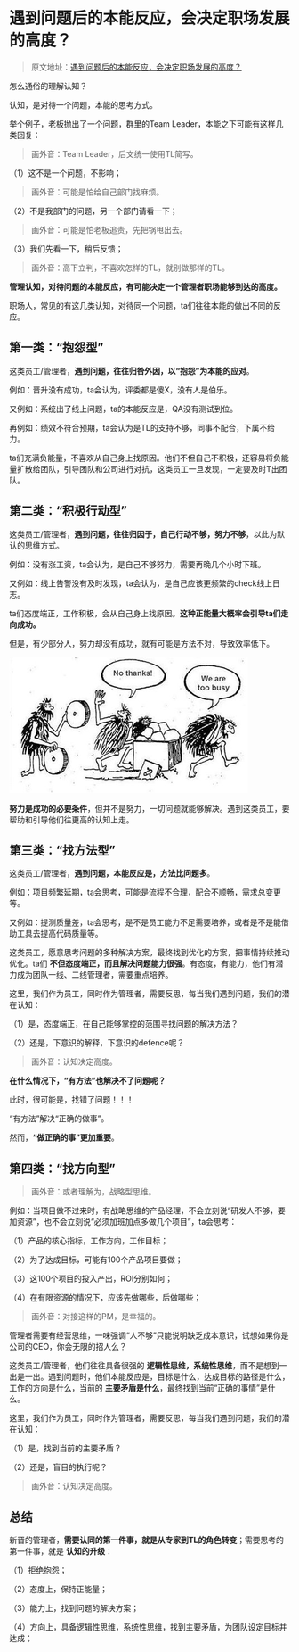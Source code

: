 # 遇到问题后的本能反应，会决定职场发展的高度？

> 原文地址：[遇到问题后的本能反应，会决定职场发展的高度？](https://mp.weixin.qq.com/s/ic1Yqh4TgKNW3bks7jKqSg)

怎么通俗的理解认知？

认知，是对待一个问题，本能的思考方式。

举个例子，老板抛出了一个问题，群里的Team Leader，本能之下可能有这样几类回复：
> 画外音：Team Leader，后文统一使用TL简写。

（1）这不是一个问题，不影响；
> 画外音：可能是怕给自己部门找麻烦。

（2）不是我部门的问题，另一个部门请看一下；
> 画外音：可能是怕老板追责，先把锅甩出去。

（3）我们先看一下，稍后反馈；
> 画外音：高下立判，不喜欢怎样的TL，就别做那样的TL。

**管理认知，对待问题的本能反应，有可能决定一个管理者职场能够到达的高度。**

职场人，常见的有这几类认知，对待同一个问题，ta们往往本能的做出不同的反应。
## 第一类：“抱怨型”
这类员工/管理者，**遇到问题，往往归咎外因，以“抱怨”为本能的应对**。

例如：晋升没有成功，ta会认为，评委都是傻X，没有人是伯乐。

又例如：系统出了线上问题，ta的本能反应是，QA没有测试到位。

再例如：绩效不符合预期，ta会认为是TL的支持不够，同事不配合，下属不给力。

ta们充满负能量，不喜欢从自己身上找原因。他们不但自己不积极，还容易将负能量扩散给团队，引导团队和公司进行对抗，这类员工一旦发现，一定要及时T出团队。
## 第二类：“积极行动型”
这类员工/管理者，**遇到问题，往往归因于，自己行动不够，努力不够**，以此为默认的思维方式。

例如：没有涨工资，ta会认为，是自己不够努力，需要再晚几个小时下班。

又例如：线上告警没有及时发现，ta会认为，是自己应该更频繁的check线上日志。

ta们态度端正，工作积极，会从自己身上找原因。**这种正能量大概率会引导ta们走向成功。**

但是，有少部分人，努力却没有成功，就有可能是方法不对，导致效率低下。

![image.png](./遇到问题后的本能反应，会决定职场发展的高度？/1658476029999-cec51158-3b28-4d1b-b154-17ea40792cc6.png)

**努力是成功的必要条件**，但并不是努力，一切问题就能够解决。遇到这类员工，要帮助和引导他们往更高的认知上走。
## 第三类：“找方法型”
这类员工/管理者，**遇到问题，本能反应是，方法比问题多**。

例如：项目频繁延期，ta会思考，可能是流程不合理，配合不顺畅，需求总变更等。

又例如：提测质量差，ta会思考，是不是员工能力不足需要培养，或者是不是能借助工具去提高代码质量等。

这类员工，愿意思考问题的多种解决方案，最终找到优化的方案，把事情持续推动优化。ta们 **不但态度端正，而且解决问题能力很强**。有态度，有能力，他们有潜力成为团队一线、二线管理者，需要重点培养。

这里，我们作为员工，同时作为管理者，需要反思，每当我们遇到问题，我们的潜在认知：

（1）是，态度端正，在自己能够掌控的范围寻找问题的解决方法？

（2）还是，下意识的解释，下意识的defence呢？
> 画外音：认知决定高度。

**在什么情况下，“有方法”也解决不了问题呢？**

此时，很可能是，找错了问题！！！

“有方法”解决“正确的做事”。

然而，**“做正确的事”更加重要**。
## 第四类：“找方向型”
> 画外音：或者理解为，战略型思维。

例如：当项目做不过来时，有战略思维的产品经理，不会立刻说“研发人不够，要加资源”，也不会立刻说“必须加班加点多做几个项目”，ta会思考：

（1）产品的核心指标，工作方向，工作目标；

（2）为了达成目标，可能有100个产品项目要做；

（3）这100个项目的投入产出，ROI分别如何；

（4）在有限资源的情况下，应该先做哪些，后做哪些；
> 画外音：对接这样的PM，是幸福的。

管理者需要有经营思维，一味强调“人不够”只能说明缺乏成本意识，试想如果你是公司的CEO，你会无限的招人么？

这类员工/管理者，他们往往具备很强的 **逻辑性思维，系统性思维**，而不是想到一出是一出。遇到问题时，他们本能反应是，目标是什么，达成目标的路径是什么，工作的方向是什么，当前的 **主要矛盾是什么**，最终找到当前“正确的事情”是什么。

这里，我们作为员工，同时作为管理者，需要反思，每当我们遇到问题，我们的潜在认知：

（1）是，找到当前的主要矛盾？

（2）还是，盲目的执行呢？
> 画外音：认知决定高度。

## 总结
新晋的管理者，**需要认同的第一件事，就是从专家到TL的角色转变**；需要思考的第一件事，就是 **认知的升级**：

（1）拒绝抱怨；

（2）态度上，保持正能量；

（3）能力上，找到问题的解决方案；

（4）方向上，具备逻辑性思维，系统性思维，找到主要矛盾，为团队设定目标并达成；
